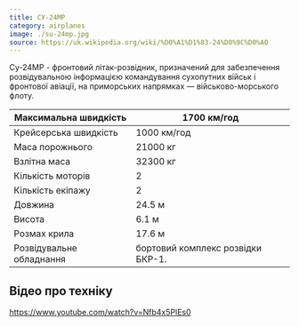 ```yaml
---
title: СУ-24МР
category: airplanes
image: ./su-24mp.jpg
source: https://uk.wikipedia.org/wiki/%D0%A1%D1%83-24%D0%9C%D0%A0
---
```

Су-24МР - фронтовий літак-розвідник, призначений для забезпечення розвідувальною інформацією командування сухопутних військ і фронтової авіації, на приморських напрямках — військово-морського флоту.


Максимальна швидкість  |  1700 км/год
------- | -------
Крейсерська швидкість | 1000 км/год
Маса порожнього | 21000 кг
Взлітна маса | 32300 кг
Кількість моторів | 2
Кількість екіпажу | 2
Довжина | 24.5 м
Висота | 6.1 м
Розмах крила | 17.6 м
Розвідувальне обладнання | бортовий комплекс розвідки БКР-1.

## Відео про техніку

https://www.youtube.com/watch?v=Nfb4x5PlEs0